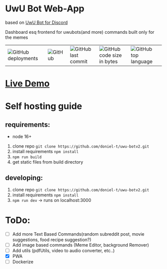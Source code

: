 # UwU Bot Web-App
based on [UwU Bot for Discord](https://github.com/doniel-t/uwu-botv2)

Dashboard esq frontend for uwubots(and more) commands built only for the memes

<table>
<tr>
<td>
    <img alt="GitHub deployments" src="https://img.shields.io/github/deployments/doniel-t/uwu-bot-app/production">
</td>

<td>
    <img alt="GitHub" src="https://img.shields.io/github/license/doniel-t/uwu-bot-app">
</td>
<td>
    <img alt="GitHub last commit" src="https://img.shields.io/github/last-commit/doniel-t/uwu-bot-app">
</td>
<td>
    <img alt="GitHub code size in bytes" src="https://img.shields.io/github/languages/code-size/doniel-t/uwu-bot-app">
</td>
<td>
    <img alt="GitHub top language" src="https://img.shields.io/github/languages/top/doniel-t/uwu-bot-app">
</td>
</tr>
</table>

# [Live Demo](https://uwu-bot-app.vercel.app/)

# Self hosting guide

## requirements:
- node 16+

1. clone repo `git clone https://github.com/doniel-t/uwu-botv2.git`
2. install requirements `npm install`
3. `npm run build`
4. get static files from build directory

## developing:
1. clone repo `git clone https://github.com/doniel-t/uwu-botv2.git`
2. install requirements `npm install`
3. `npm run dev` -> runs on localhost:3000

# ToDo:
- [ ] Add more Text Based Commands(random subreddit post, movie suggestions, food recipe suggestion?)
- [ ] Add image based commands (Meme Editor, background Remover)
- [ ] Add utils (pdfUtils, video to audio converter, etc..)
- [x] PWA
- [ ] Dockerize
